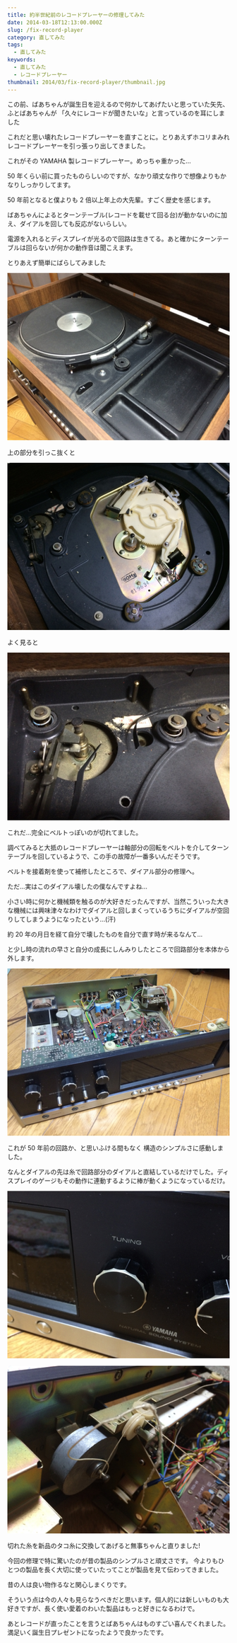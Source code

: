 ```yaml
---
title: 約半世紀前のレコードプレーヤーの修理してみた
date: 2014-03-18T12:13:00.000Z
slug: /fix-record-player
category: 直してみた
tags:
  - 直してみた
keywords:
  - 直してみた
  - レコードプレーヤー
thumbnail: 2014/03/fix-record-player/thumbnail.jpg
---
```


この前、ばあちゃんが誕生日を迎えるので何かしてあげたいと思っていた矢先、ふとばあちゃんが 「久々にレコードが聞きたいな」と言っているのを耳にしました

これだと思い壊れたレコードプレーヤーを直すことに。とりあえずホコリまみれレコードプレーヤーを引っ張っり出してきました。

これがその YAMAHA 製レコードプレーヤー。めっちゃ重かった...

50 年くらい前に買ったものらしいのですが、なかり頑丈な作りで想像よりもかなりしっかりしてます。

50 年前となると僕よりも 2 倍以上年上の大先輩。すごく歴史を感じます。

ばあちゃんによるとターンテーブル(レコードを載せて回る台)が動かないのに加え、ダイアルを回しても反応がないらしい。

電源を入れるとディスプレイが光るので回路は生きてる。あと確かにターンテーブルは回らないが何かの動作音は聞こえます。

とりあえず簡単にばらしてみました

![](./record-player1.jpg)

上の部分を引っこ抜くと

![](./record-player2.jpg)

よく見ると

![](./record-player3.jpg)

これだ...完全にベルトっぽいのが切れてました。

調べてみると大抵のレコードプレーヤーは軸部分の回転をベルトを介してターンテーブルを回しているようで、この手の故障が一番多いんだそうです。

ベルトを接着剤を使って補修したところで、ダイアル部分の修理へ。

ただ...実はこのダイアル壊したの僕なんですよね...

小さい時に何かと機械類を触るのが大好きだったんですが、当然こういった大きな機械には興味津々なわけでダイアルと回しまくっているうちにダイアルが空回りしてしまうようになったという...(汗)

約 20 年の月日を経て自分で壊したものを自分で直す時が来るなんて...

と少し時の流れの早さと自分の成長にしんみりしたところで回路部分を本体から外します。

![](./record-player5.jpg)

これが 50 年前の回路か、と思いふける間もなく
構造のシンプルさに感動しました。

なんとダイアルの先は糸で回路部分のダイアルと直結しているだけでした。ディスプレイのゲージもその動作に連動するように棒が動くようになっているだけ。

![](./record-player7.jpg)

![](./record-player8.jpg)

切れた糸を新品のタコ糸に交換してあげると無事ちゃんと直りました!

今回の修理で特に驚いたのが昔の製品のシンプルさと頑丈さです。
今よりもひとつの製品を長く大切に使っていたってことが製品を見て伝わってきました。

昔の人は良い物作るなと関心しまくりです。

そういう点は今の人々も見らなうべきだと思います。個人的には新しいものも大好きですが、長く使い愛着のわいた製品はもっと好きになるわけで。

あとレコードが直ったことを言うとばあちゃんはものすごい喜んでくれました。満足いく誕生日プレゼントになったようで良かったです。
